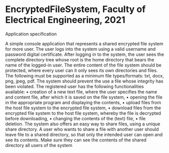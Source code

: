 # EncryptedFileSystem,  Faculty of Electrical Engineering, 2021

Application specification

A simple console application that represents a shared encrypted file system for more
user. The user logs into the system using a valid username and password
digital certificate. After logging in to the system, the user sees the complete directory tree
whose root is the home directory that bears the name of the logged-in user.
The entire content of the file system should be protected, where every user can
it only sees its own directories and files. The following must be supported as a minimum
file types/formats: txt, docx, png, jpeg, pdf. The system should prevent the use
a file whose integrity has been violated.
The registered user has the following functionalities available:
• creation of a new text file, where the user specifies the name and content
file, after which it is saved on the file system,
• opening the file in the appropriate program and displaying the contents,
• upload files from the host file system to the encrypted file system,
• download files from the encrypted file system to the host file system, whereby
the file is decrypted before downloading,
• changing the contents of the (text) file,
• file deletion.
The system also offers an easy way to share files, using a unique share
directory. A user who wants to share a file with another user should leave
file to a shared directory, so that only the intended user can
open and see its contents. Make sure they can see the contents of the shared directory
all users of the system
